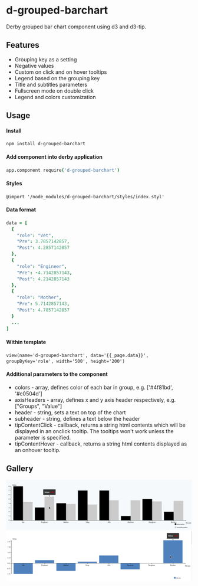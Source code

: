 d-grouped-barchart
==================
Derby grouped bar chart component using d3 and d3-tip.

## Features
* Grouping key as a setting
* Negative values
* Custom on click and on hover tooltips 
* Legend based on the grouping key 
* Title and subtitles parameters
* Fullscreen mode on double click
* Legend and colors customization

## Usage

#### Install

```
npm install d-grouped-barchart
```

#### Add component into derby application
```coffee
app.component require('d-grouped-barchart')
```
#### Styles
```
@import '/node_modules/d-grouped-barchart/styles/index.styl'
```
#### Data format
```coffee
data = [
  {
    "role": "Vet",
    "Pre": 3.7857142857,
    "Post": 4.2857142857
  },
  {
    "role": "Engineer",
    "Pre": -4.7142857143,
    "Post": 4.2142857143
  },
  {
    "role": "Mother",
    "Pre": 5.7142857143,
    "Post": 4.7857142857
  }
  ...
]
```
#### Within template
```jade
view(name='d-grouped-barchart', data='{{_page.data}}', groupByKey='role', width='500', height='200')
```
#### Additional parameters to the component
* colors - array, defines color of each bar in group, e.g. ['#4f81bd', '#c0504d']
* axisHeaders - array, defines x and y axis header respectively, e.g. ["Groups", "Value"]
* header - string, sets a text on top of the chart 
* subheader - string, defines a text below the header 
* tipContentClick - callback, returns a string html contents which will be displayed in an onclick tooltip. The tooltips won't work unless the parameter is specified.
* tipContentHover - callback, returns a string html contents displayed as an onhover tooltip.

## Gallery
![Alt text](/screenshots/with-tooltip.png?raw=true "Grouped bar chart with tooltip")
![Alt text](/screenshots/with-tooltip-single.png?raw=true "Grouped by single value")
